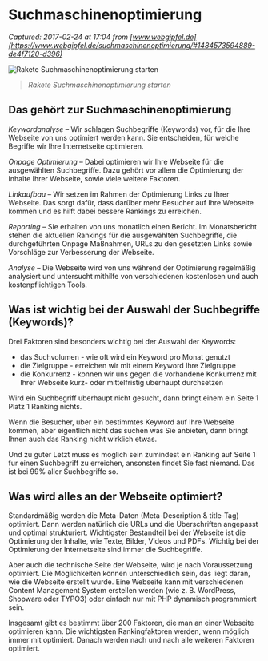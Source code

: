# Suchmaschinenoptimierung

_Captured: 2017-02-24 at 17:04 from [www.webgipfel.de](https://www.webgipfel.de/suchmaschinenoptimierung/#1484573594889-de4f7120-d396)_

![Rakete Suchmaschinenoptimierung starten](https://www.webgipfel.de/wp-content/uploads/2017/01/rakete_suchmaschinenoptimierung.jpg)

> _Rakete Suchmaschinenoptimierung starten_

## Das gehört zur Suchmaschinenoptimierung

*Keywordanalyse* – Wir schlagen Suchbegriffe (Keywords) vor, für die Ihre Webseite von uns optimiert werden kann. Sie entscheiden, für welche Begriffe wir Ihre Internetseite optimieren.

*Onpage Optimierung* – Dabei optimieren wir Ihre Webseite für die ausgewählten Suchbegriffe. Dazu gehört vor allem die Optimierung der Inhalte Ihrer Webseite, sowie viele weitere Faktoren.

*Linkaufbau* – Wir setzen im Rahmen der Optimierung Links zu Ihrer Webseite. Das sorgt dafür, dass darüber mehr Besucher auf Ihre Webseite kommen und es hilft dabei bessere Rankings zu erreichen.

*Reporting* – Sie erhalten von uns monatlich einen Bericht. Im Monatsbericht stehen die aktuellen Rankings für die ausgewählten Suchbegriffe, die durchgeführten Onpage Maßnahmen, URLs zu den gesetzten Links sowie Vorschläge zur Verbesserung der Webseite.

*Analyse* – Die Webseite wird von uns während der Optimierung regelmäßig analysiert und untersucht mithilfe von verschiedenen kostenlosen und auch kostenpflichtigen Tools.

## Was ist wichtig bei der Auswahl der Suchbegriffe (Keywords)?

Drei Faktoren sind besonders wichtig bei der Auswahl der Keywords:

  * das Suchvolumen - wie oft wird ein Keyword pro Monat genutzt
  * die Zielgruppe - erreichen wir mit einem Keyword Ihre Zielgruppe
  * die Konkurrenz - konnen wir uns gegen die vorhandene Konkurrenz mit Ihrer Webseite kurz- oder mittelfristig uberhaupt durchsetzen

Wird ein Suchbegriff uberhaupt nicht gesucht, dann bringt einem ein Seite 1 Platz 1 Ranking nichts.

Wenn die Besucher, uber ein bestimmtes Keyword auf Ihre Webseite kommen, aber eigentlich nicht das suchen was Sie anbieten, dann bringt Ihnen auch das Ranking nicht wirklich etwas.

Und zu guter Letzt muss es moglich sein zumindest ein Ranking auf Seite 1 fur einen Suchbegriff zu erreichen, ansonsten findet Sie fast niemand. Das ist bei 99% aller Suchbegriffe so.

## Was wird alles an der Webseite optimiert?

Standardmäßig werden die Meta-Daten (Meta-Description & title-Tag) optimiert. Dann werden natürlich die URLs und die Überschriften angepasst und optimal strukturiert. Wichtigster Bestandteil bei der Webseite ist die Optimierung der Inhalte, wie Texte, Bilder, Videos und PDFs. Wichtig bei der Optimierung der Internetseite sind immer die Suchbegriffe.

Aber auch die technische Seite der Webseite, wird je nach Voraussetzung optimiert. Die Möglichkeiten können unterschiedlich sein, das liegt daran, wie die Webseite erstellt wurde. Eine Webseite kann mit verschiedenen Content Management System erstellen werden (wie z. B. WordPress, Shopware oder TYPO3) oder einfach nur mit PHP dynamisch programmiert sein.

Insgesamt gibt es bestimmt über 200 Faktoren, die man an einer Webseite optimieren kann. Die wichtigsten Rankingfaktoren werden, wenn möglich immer mit optimiert. Danach werden nach und nach alle weiteren Faktoren optimiert.
